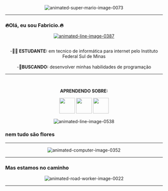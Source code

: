 <p align="center"
<a href="https://www.animatedimages.org/cat-super-mario-1578.htm"><img src="https://www.animatedimages.org/data/media/1578/animated-super-mario-image-0073.gif" border="0" alt="animated-super-mario-image-0073" /></a>
<br>
<hr>
 
 ### 🔥Olá, eu sou Fabricio.🔥
  <p align="center"

<a href="https://www.animatedimages.org/cat-lines-562.htm"><img src="https://www.animatedimages.org/data/media/562/animated-line-image-0387.gif" border="0" alt="animated-line-image-0387" /></a>
<p align="center"
  
<hr>
<br>
-🧑‍💻 <b>ESTUDANTE:</b> em tecnico de informática para internet pelo Instituto Federal Sul de Minas
<br>
<br>
-🚨<b>BUSCANDO:</b> desenvolver minhas habilidades de programação
<br>
<hr>
<br>
<p align="center"

  <B>APRENDENDO SOBRE:</B>
<BR>
<p align="center"
<div display="inline">
<img width="50" heigth="50"src="https://cdn.jsdelivr.net/gh/devicons/devicon/icons/html5/html5-original-wordmark.svg" />
<img width="50" heigth="50"src="https://cdn.jsdelivr.net/gh/devicons/devicon/icons/css3/css3-original.svg" />
<img width="50" heigth="50"src="https://cdn.jsdelivr.net/gh/devicons/devicon/icons/javascript/javascript-original.svg" />
</div>
<p align="center"
<a href="https://www.animatedimages.org/cat-lines-562.htm"><img src="https://www.animatedimages.org/data/media/562/animated-line-image-0538.gif" border="0" alt="animated-line-image-0538" /></a>
<br>

### nem tudo são flores
<hr>
<p align="center"
<a href="https://www.animatedimages.org/cat-computer-56.htm"><img src="https://www.animatedimages.org/data/media/56/animated-computer-image-0352.gif" border="0" alt="animated-computer-image-0352" /></a>
</p>
<hr>

### Mas estamos no caminho
<p align="center"
<a href="https://www.animatedimages.org/cat-road-workers-1814.htm"><img src="https://www.animatedimages.org/data/media/1814/animated-road-worker-image-0022.gif" border="0" alt="animated-road-worker-image-0022" /></a>
</p>
<hr>
